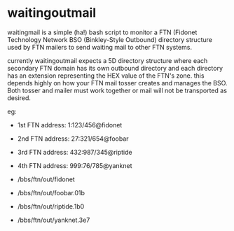 # waitingoutmail
waitingmail is a simple (ha!) bash script to monitor a FTN (Fidonet Technology Network BSO (Binkley-Style Outbound) directory structure used by FTN mailers to send waiting mail to other FTN systems.

currently waitingoutmail expects a 5D directory structure where each secondary FTN domain has its own outbound directory and each directory has an extension representing the HEX value of the FTN's zone. this depends highly on how your FTN mail tosser creates and manages the BSO. Both tosser and mailer must work together or mail will not be transported as desired.

eg:
- 1st FTN address: 1:123/456@fidonet
- 2nd FTN address: 27:321/654@foobar
- 3rd FTN address: 432:987/345@riptide
- 4th FTN address: 999:76/785@yanknet

- /bbs/ftn/out/fidonet
- /bbs/ftn/out/foobar.01b
- /bbs/ftn/out/riptide.1b0
- /bbs/ftn/out/yanknet.3e7
